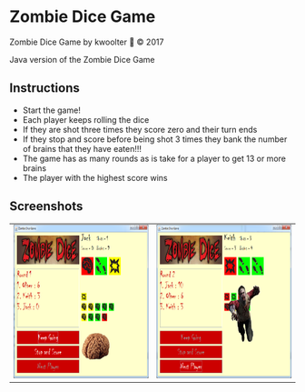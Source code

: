 # Zombie Dice Game
Zombie Dice Game by kwoolter :monkey: :copyright: 2017

Java version of the Zombie Dice Game

## Instructions
* Start the game!
* Each player keeps rolling the dice
* If they are shot three times they score zero and their turn ends
* If they stop and score before being shot 3 times they bank the number of brains that they have eaten!!!
* The game has as many rounds as is take for a player to get 13 or more brains
* The player with the highest score wins

## Screenshots

<table>
<tr>
<td>
<img height=270 width=400 src="https://github.com/kwoolter/ZombieGame/blob/master/src/zombiegamemain/screenshots/Capture1.PNG" alt="capture1">
</td>
<td>
<img height=270 width=400 src="https://github.com/kwoolter/ZombieGame/blob/master/src/zombiegamemain/screenshots/Capture2.PNG" alt="capture2">
</td>
</tr>
</table>
